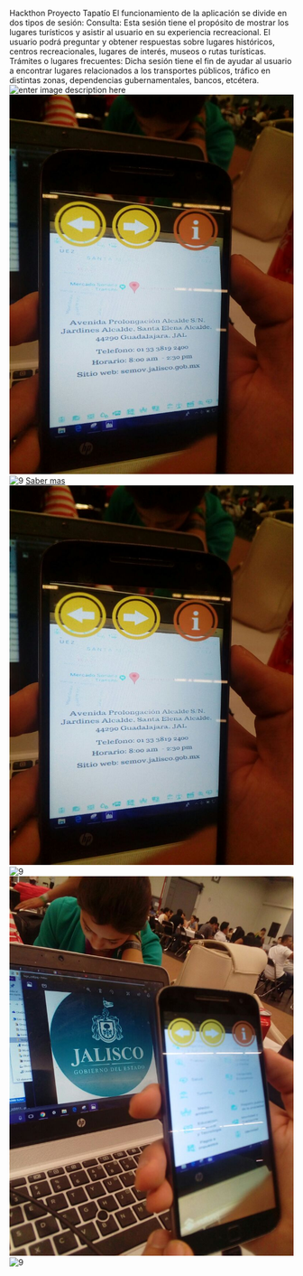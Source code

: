 
Hackthon Proyecto Tapatío
El funcionamiento de la aplicación se divide en dos tipos de sesión: 
Consulta: Esta sesión tiene el propósito de mostrar los lugares turísticos y asistir al usuario en su experiencia recreacional. El usuario podrá preguntar y obtener respuestas sobre lugares históricos, centros recreacionales, lugares de interés, museos o rutas turísticas. 
Trámites o lugares frecuentes: Dicha sesión tiene el fin de ayudar al usuario a encontrar lugares relacionados a los transportes públicos, tráfico en distintas zonas, dependencias gubernamentales, bancos, etcétera. 
![enter image description here](https://s3-us-west-2.amazonaws.com/assets.app.retomexico.org/3df40462-90c5-4eeb-a159-1c52a1d8495a_Si%20tienes%20un%20demo%20en%20otro%20formato%20s%C3%BAbelo%20aqu%C3%AD,%20si%20no%20lo%20tienes%20puedes%20dejarlo%20en%20blanco.jpg)
![enter image description here](https://raw.githubusercontent.com/javierflo88/hackthon/master/2.jpg)![9](https://javierflo88.github.io/hackthon/Captura.JPG)
[Saber mas 
](https://javierflo88.github.io/hackthon/)
![enter image description here](https://raw.githubusercontent.com/javierflo88/hackthon/master/2.jpg)![9](https://javierflo88.github.io/hackthon/1.jpg)
![enter image description here](https://raw.githubusercontent.com/javierflo88/hackthon/master/1.jpg)![9](https://javierflo88.github.io/hackthon/Captura.JPG)
